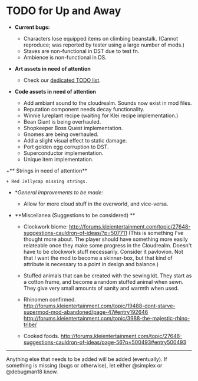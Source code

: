 # TODO for Up and Away

+ **Current bugs:**

	+ Characters lose equipped items on climbing beanstalk. (Cannot reproduce; was reported by tester using a large number of mods.)
	+ Staves are non-functional in DST due to test fn.
	+ Ambience is non-functional in DS.

+ **Art assets in need of attention**

	+ Check our [dedicated TODO list](TODO_ART.md).

+ **Code assets in need of attention**

	+ Add ambiant sound to the cloudrealm. Sounds now exist in mod files.
	+ Reputation component needs decay functionality.
	+ Winnie lureplant recipe (waiting for Klei recipe implementation.)
	+ Bean Giant is being overhauled.	
	+ Shopkeeper Boss Quest implementation.
	+ Gnomes are being overhauled.
	+ Add a slight visual effect to static damage.
	+ Port golden egg corruption to DST.
	+ Superconductor implementation.
	+ Unique item implementation.

+** Strings in need of attention**

	+ Red Jellycap missing strings.

+ **General improvements to be made:*

	+ Allow for more cloud stuff in the overworld, and vice-versa.

+ **Miscellanea (Suggestions to be considered) **

	+ Clockwork biome: http://forums.kleientertainment.com/topic/27648-suggestions-cauldron-of-ideas/?p=507711 (This is something I've thought more about. The player should have something more easily relateable once they make some progress in the Cloudrealm. Doesn't have to be clockwork stuff necessarily. Consider it pavlovion. Not that I want the mod to become a skinner-box, but that kind of attribute is necessary to a point in design and balance.)

	+ Stuffed animals that can be created with the sewing kit. They start as a cotton frame, and become a random stuffed animal when sewn. They give very small amounts of sanity and warmth when used.

	+ Rhinomen confirmed. http://forums.kleientertainment.com/topic/19488-dont-starve-supermod-mod-abandoned/page-47#entry192646
	http://forums.kleientertainment.com/topic/3988-the-majestic-rhino-tribe/

	+ Cooked foods. http://forums.kleientertainment.com/topic/27648-suggestions-cauldron-of-ideas/page-56?p=500493#entry500493

******

Anything else that needs to be added will be added (eventually). 
If something is missing (bugs or otherwise), let either @simplex or @debugman18 know.

<!--
vim: ft=markdown nofoldenable
-->
